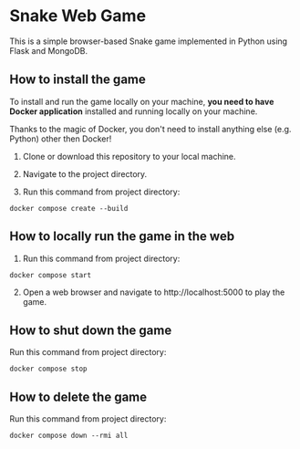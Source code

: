 # Snake Web Game

This is a simple browser-based Snake game implemented in Python using Flask and MongoDB.

## How to install the game
 
To install and run the game locally on your machine, **you need to have Docker application** installed and running locally on your machine.

Thanks to the magic of Docker, you don't need to install anything else (e.g. Python) other then Docker!

1. Clone or download this repository to your local machine.

2. Navigate to the project directory.

3. Run this command from project directory:

```
docker compose create --build 
```

## How to locally run the game in the web

1. Run this command from project directory:

```
docker compose start 
```

2. Open a web browser and navigate to http://localhost:5000 to play the game.

## How to shut down the game

Run this command from project directory:

```
docker compose stop
```

## How to delete the game

Run this command from project directory:

```
docker compose down --rmi all
```
